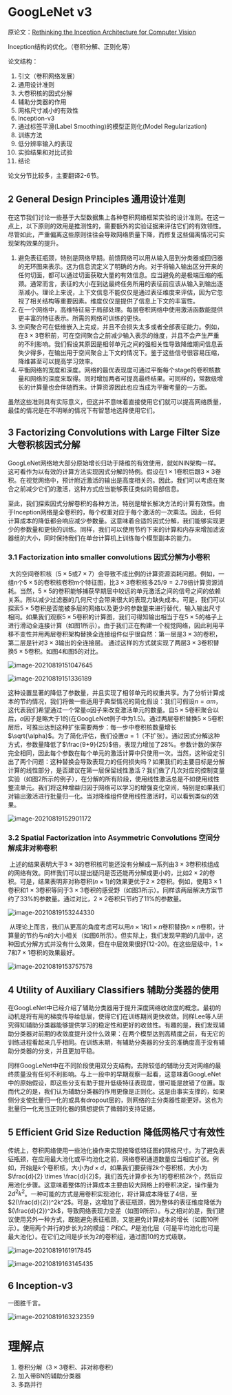 # GoogLeNet v3

原论文：[Rethinking the Inception Architecture for Computer Vision](https://arxiv.org/abs/1512.00567)

Inception结构的优化。（卷积分解、正则化等）

论文结构：

1. 引文（卷积网络发展）
2. 通用设计准则
3. 大卷积核的因式分解
4. 辅助分类器的作用
5. 网格尺寸减小的有效性
6. Inception-v3
7. 通过标签平滑(Label Smoothing)的模型正则化(Model Regularization)
8. 训练方法
9. 低分辨率输入的表现
10. 实验结果和对比试验
11. 结论



论文分节比较多，主要翻译2-6节。



## 2 General Design Principles 通用设计准则

​		在这节我们讨论一些基于大型数据集上各种卷积网络框架实验的设计准则。在这一点上，以下原则的效用是推测性的，需要额外的实验证据来评估它们的有效领性。尽管如此，严重偏离这些原则往往会导致网络质量下降，而修复这些偏离情况可实现架构效果的提升。

1. 避免表征瓶颈，特别是网络早期。前馈网络可以用从输入层到分类器或回归器的无环图来表示。这为信息流定义了明确的方向。对于将输入输出区分开来的任何切面，都可以通过切面获取大量的有效信息。应当避免的是极端压缩的瓶颈。通常而言，表征的大小在到达最终任务所用的表征前应该从输入到输出逐渐减小。理论上来说，上下文信息不能仅仅是通过表征维度来评估，因为它忽视了相关结构等重要因素。维度仅仅是提供了信息上下文的丰富性。
2. 在一个网络中，高维特征易于局部处理。每层卷积网络中使用激活函数能提供更丰富的特征表示。所需的网络可训练的更快。
3. 空间聚合可在低维嵌入上完成，并且不会损失太多或者全部表征能力。例如，在$3 \times 3$卷积前，可在空间聚合之前减少输入表示的维度，并且不会产生严重的不利影响。我们假设其原因是相邻单元之间的强相关性导致降维期间信息丢失少得多，在输出用于空间聚合上下文的情况下。鉴于这些信号很容易压缩，降维甚至可以提高学习效率。
4. 平衡网络的宽度和深度。网络的最优表现度可通过平衡每个stage的卷积核数量和网络的深度来取得。同时增加两者可提高最终结果。可同样的，常数级增长的计算量也会伴随而来。计算资源因此也应当成为平衡考量的一方面。



​		虽然这些准则具有实际意义，但这并不意味着直接使用它们就可以提高网络质量，最佳的情况是在不明晰的情况下有智慧地选择使用它们。

## 3 Factorizing Convolutions with Large Filter Size 大卷积核因式分解

​		GoogLeNet网络地大部分原始增长归功于降维的有效使用，就如NIN架构一样。这可看作为以有效的计算方法实现因式分解的特例。假设在$1 \times 1$卷积后跟$3 \times 3$卷积。在视觉网络中，预计附近激活的输出是高度相关的。因此，我们可以考虑在聚合之前减少它们的激活，这种方式应当能够表征类似的局部信息。

​		至此，我们探索因式分解卷积的各种方法，特别是增长解决方法的计算有效性。由于Inception网络是全卷积的，每个权重对应于每个激活的一次乘法。因此，任何计算成本的降低都会响应减少参数量。这意味着合适的因式分解，我们能够实现更少的参数量和更快的训练。同样，我们可以使用节约下来的计算和内存来增加滤波器组的大小，同时保持我们在单台计算机上训练每个模型副本的能力。

### 3.1 Factorization into smaller convolutions 因式分解为小卷积

​		大的空间卷积核（$5 \times 5$或$7 \times 7$）会导致不成比例的计算资源消耗问题。例如，一组n个$5 \times 5$的卷积核卷积m个特征图，比$3 \times 3$卷积核多$25/9=2.78$倍计算资源消耗。当然，$5 \times 5$的卷积能够捕获早期层中较远的单元激活之间的信号之间的依赖关系。所以减少过滤器的几何尺寸会带来很大的表现力缺失成本。可是，我们可以探索$5 \times 5$卷积是否能被多层的网络以及更少的参数量来进行替代，输入输出尺寸相同。如果我们观察$5 \times 5$卷积的计算图，我们可得知输出相当于在$5 \times 5$的格子上进行滑动全连接计算（如图1所示）。由于我们正在构建一个视觉网络，因此利用平移不变性并用两层卷积架构替换全连接组件似乎很自然：第一层是$3 \times 3$的卷积，第二层是针对$3 \times 3$输出的全连接层。 通过这样的方式就实现了两层$3 \times 3$卷积替换$5 \times 5$卷积。如图4和图5的对比。

![image-20210819151047645](images/image-20210819151047645.png)

![image-20210819151336189](images/image-20210819151336189.png)

​		这种设置显著的降低了参数量，并且实现了相邻单元的权重共享。为了分析计算成本的节约情况，我们将做一些适用于典型情况的简化假设：我们可假设$n=\alpha m$，这代表我们希望通过一个常量$\alpha$因子来改变激活单元的数量。自$5 \times 5$卷积聚合以后，$\alpha$因子是略大于1的(在GoogLeNet例子中为1.5)。通过两层卷积替换$5 \times 5$卷积层后，可推出达到这种扩张需要两步：每一步中卷积核数量增长$\sqrt{\alpha}$。为了简化评估，我们设置$\alpha=1$（不扩张）。通过因式分解这种方式，参数量降低了$\frac{9+9}{25}$倍，表现力增加了28%。参数计数的保存完全相同，因此每个参数在每个单元的激活计算中只使用一次。当然，这种设定引出了两个问题：这种替换会导致表现力的任何损失吗？如果我们的主要目标是分解计算的线性部分，是否建议在第一层保留线性激活？我们做了几次对应的控制变量实验（如图2所示的例子），在分解的所有阶段，使用线性激活总是不如使用线性整流单元。我们将这种增益归因于网络可以学习的增强变化空间，特别是如果我们对输出激活进行批量归一化。当对降维组件使用线性激活时，可以看到类似的效果。

![image-20210819152901172](images/image-20210819152901172.png)

### 3.2 Spatial Factorization into Asymmetric Convolutions 空间分解成非对称卷积

​		上述的结果表明大于$3 \times 3$的卷积核可能还没有分解成一系列由$3\times3$卷积核组成的网络有效。同样我们可以提出疑问是否还能再分解成更小的，比如$2 \times 2$的卷积。可是，结果表明非对称卷积($n \times 1$)的效果更优于$2 \times 2$卷积。例如，使用$3 \times 1$卷积和$1 \times 3$卷积等同于$3 \times 3$卷积的感受野（如图3所示）。同样该两层解决方案节约了33%的参数量。通过对比，$2 \times 2$卷积只节约了11%的参数量。

![image-20210819153244330](images/image-20210819153244330.png)

​		从理论上而言，我们从更高的角度考虑可以用$n \times 1$和$1 \times n$卷积替换$n \times n$卷积，计算量的节约与$n$的大小相关（如图6所示）。但实际上，我们发现早期的几层中，这种因式分解方式并没有什么效果，但在中层效果很好(12-20)。在这些层级中，$1 \times 7$和$7 \times 1$卷积的效果最好。

![image-20210819153757578](images/image-20210819153757578.png)

## 4 Utility of Auxiliary Classifiers 辅助分类器的使用

​		在GoogLeNet中已经介绍了辅助分类器用于提升深度网络收敛度的概念。最初的动机是将有用的梯度传导给低层，使得它们在训练期间更快收敛。同样Lee等人研究得知辅助分类器能够提供学习的稳定性和更好的收敛性。有趣的是，我们发现辅助分类器对前期的收敛度提升没什么效果：在两个模型达到高精度之前，有无它的训练进程看起来几乎相同。在训练末期，有辅助分类器的分支的准确度高于没有辅助分类器的分支，并且更加平稳。

​		同样GoogLeNet中在不同阶段使用双分支结构。去除较低的辅助分支对网络的最终质量没有任何不利影响。与上一段中的早期观察一起看，这意味着GoogLeNet中的原始假设，即这些分支有助于提升低级特征表现度，很可能是放错了位置。取而代之的是，我们认为辅助分类器的作用更像是正则化。这是由事实支撑的，如果侧分支使批量归一化的或具有dropout层的，则网络的主分类器性能更好。这也为批量归一化充当正则化器的猜想提供了微弱的支持证据。



## 5 Efficient Grid Size Reduction 降低网格尺寸有效性

​		传统上，卷积网络使用一些池化操作来实现按降低特征图的网格尺寸。为了避免表征瓶颈，在应用最大池化或平均池化之前，网络卷积通道数量应当相应扩张。例如，开始是$k$个卷积核，大小为$d \times d$，如果我们要获得$2k$个卷积核，大小为$\frac{d}{2} \times \frac{d}{2}$，我们首先计算步长为1的卷积核$2k$个，然后应用池化步骤。这意味着整体的计算成本主要由较大网格上的卷积决定，操作量为$2d^2k^2$。一种可能的方式是用卷积实现池化，将计算成本降低了4倍，至$2(\frac{d}{2})^2k^2$。可是，这增加了表征瓶颈，因为整体的表征维度降低为$(\frac{d}{2})^2k$，导致网络表现力变差（如图9所示）。与之相对的是，我们建议使用另外一种方式，既能避免表征瓶颈，又能避免计算成本的增长（如图10所示）。使用两个并行的步长为2的模组：$P$和$C$。$P$是池化层（可是平均池化也可是最大池化）。在它们之间是步长为2的卷积组，通过图10的方式级联。

![image-20210819161917845](images/image-20210819161917845.png)

![image-20210819163145435](images/image-20210819163145435.png)

## 6 Inception-v3

一图胜千言。

![image-20210819163232359](images/image-20210819163232359.png)



# 理解点

1. 卷积分解（$3 \times 3$卷积、非对称卷积）
2. 加入带BN的辅助分类器
3. 多路并行